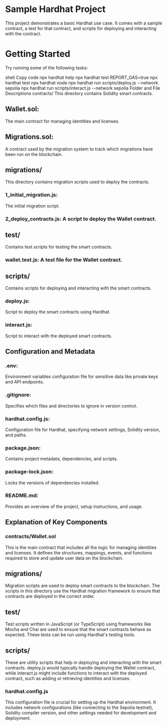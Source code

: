 # Sample Hardhat Project

This project demonstrates a basic Hardhat use case. It comes with a sample contract, a test for that contract, and scripts for deploying and interacting with the contract.

# Getting Started

Try running some of the following tasks:

shell
Copy code
npx hardhat help
npx hardhat test
REPORT_GAS=true npx hardhat test
npx hardhat node
npx hardhat run scripts/deploy.js --network sepolia
npx hardhat run scripts/interact.js --network sepolia
Folder and File Descriptions
contracts/
This directory contains Solidity smart contracts.

## Wallet.sol: 

The main contract for managing identities and licenses.

## Migrations.sol: 

A contract used by the migration system to track which migrations have been run on the blockchain.

## migrations/

This directory contains migration scripts used to deploy the contracts.

### 1_initial_migration.js: 

The initial migration script.

### 2_deploy_contracts.js: A script to deploy the Wallet contract.

## test/

Contains test scripts for testing the smart contracts.

### wallet.test.js: A test file for the Wallet contract.

## scripts/

Contains scripts for deploying and interacting with the smart contracts.

### deploy.js: 

Script to deploy the smart contracts using Hardhat.

### interact.js: 

Script to interact with the deployed smart contracts.

## Configuration and Metadata

### .env: 

Environment variables configuration file for sensitive data like private keys and API endpoints.

### .gitignore: 

Specifies which files and directories to ignore in version control.

### hardhat.config.js: 

Configuration file for Hardhat, specifying network settings, Solidity version, and paths.

### package.json: 

Contains project metadata, dependencies, and scripts.

### package-lock.json:

Locks the versions of dependencies installed.

### README.md: 

Provides an overview of the project, setup instructions, and usage.

## Explanation of Key Components

### contracts/Wallet.sol

This is the main contract that includes all the logic for managing identities and licenses. It defines the structures, mappings, events, and functions required to store and update user data on the blockchain.

## migrations/

Migration scripts are used to deploy smart contracts to the blockchain. The scripts in this directory use the Hardhat migration framework to ensure that contracts are deployed in the correct order.

## test/

Test scripts written in JavaScript (or TypeScript) using frameworks like Mocha and Chai are used to ensure that the smart contracts behave as expected. These tests can be run using Hardhat's testing tools.

## scripts/

These are utility scripts that help in deploying and interacting with the smart contracts. deploy.js would typically handle deploying the Wallet contract, while interact.js might include functions to interact with the deployed contract, such as adding or retrieving identities and licenses.

### hardhat.config.js
This configuration file is crucial for setting up the Hardhat environment. It includes network configurations (like connecting to the Sepolia testnet), Solidity compiler version, and other settings needed for development and deployment.
